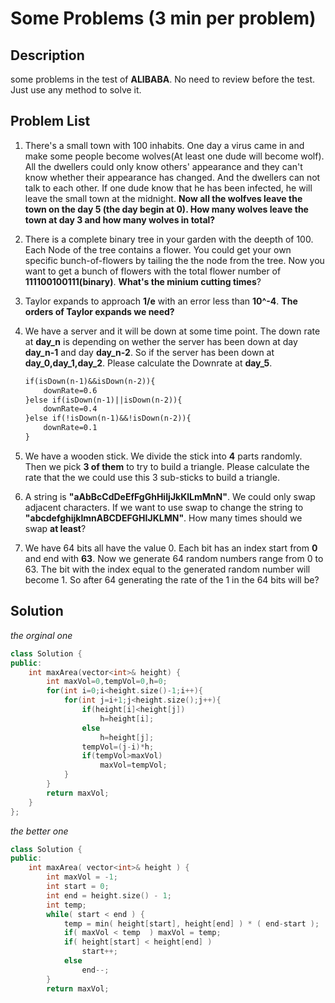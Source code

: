 # Some Problems (3 min per problem)
## Description
some problems in the test of **ALIBABA**. No need to review before the test. Just use any method to solve it. 

## Problem List

1. There's a small town with 100 inhabits. One day a virus came in and make some people become wolves(At least one dude will become wolf). All the dwellers could only know others' appearance and they can't know whether their appearance has changed. And the dwellers can not talk to each other. If one dude know that he has been infected, he will leave the small town at the midnight.  **Now all the wolfves leave the town on the day 5 (the day begin at 0). How many wolves leave the town at day 3 and how many wolves in total?**


2. There is a complete binary tree in your garden with the deepth of 100. Each Node of the tree contains a flower. You could get your own specific bunch-of-flowers by tailing the the node from the tree. Now you want to get a bunch of flowers with the total flower number of **111100100111(binary)**. **What's the minium cutting times**?

3. Taylor expands to approach **1/e** with an error less than **10^-4**. **The orders of  Taylor expands we need?**

4. We have a server and it will be down at some time point. The down rate at **day_n** is depending on wether the server has been down at day **day_n-1** and day **day_n-2**. So if the server has been down at **day_0,day_1,day_2**. Please calculate the Downrate at **day_5**.

    ```txt
    if(isDown(n-1)&&isDown(n-2)){
        downRate=0.6
    }else if(isDown(n-1)||isDown(n-2)){
        downRate=0.4
    }else if(!isDown(n-1)&&!isDown(n-2)){
        downRate=0.1
    }
    ```

5. We have a wooden stick. We divide the stick into **4** parts randomly. Then we pick **3 of them** to try to build a triangle. Please calculate the rate that the we could use this 3 sub-sticks to build a triangle.

6. A string is **"aAbBcCdDeEfFgGhHiIjJkKlLmMnN"**. We could only swap adjacent characters. If we want to use swap to change the string to **"abcdefghijklmnABCDEFGHIJKLMN"**. How many times should we swap **at least**?

7. We have 64 bits all have the value 0. Each bit has an index start from **0** and end with **63**. Now we generate 64 random numbers range from 0 to 63. The bit with the index equal to the generated random number will become 1. So after 64 generating the rate of the 1 in the 64 bits will be?
## Solution
_the orginal one_
```cpp
class Solution {
public:
    int maxArea(vector<int>& height) {
        int maxVol=0,tempVol=0,h=0;
        for(int i=0;i<height.size()-1;i++){
            for(int j=i+1;j<height.size();j++){
                if(height[i]<height[j])
                    h=height[i];
                else    
                    h=height[j];
                tempVol=(j-i)*h;
                if(tempVol>maxVol)
                    maxVol=tempVol;
            }
        }
        return maxVol;
    }
};
```
_the better one_
```cpp
class Solution {
public:
    int maxArea( vector<int>& height ) {
        int maxVol = -1;
        int start = 0;
        int end = height.size() - 1;
        int temp;
        while( start < end ) {
            temp = min( height[start], height[end] ) * ( end-start );
            if( maxVol < temp  ) maxVol = temp;
            if( height[start] < height[end] )
                start++;
            else
                end--;
        }
        return maxVol;
